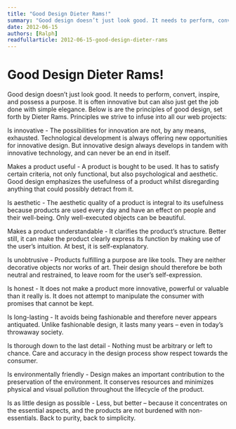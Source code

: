 ```yaml
---
title: "Good Design Dieter Rams!"
summary: "Good design doesn’t just look good. It needs to perform, convert, inspire, and possess a purpose. It is often innovative but can also just get the job done with simple elegance. Below is are the principles of good design, set forth by Dieter Rams."
date: 2012-06-15
authors: [Ralph]
readfullarticle: 2012-06-15-good-design-dieter-rams
---
```


# Good Design Dieter Rams!

Good design doesn’t just look good. It needs to perform, convert, inspire, and possess a purpose. It is often innovative but can also just get the job done with simple elegance. Below is are the principles of good design, set forth by Dieter Rams. Principles we strive to infuse into all our web projects:

Is innovative - The possibilities for innovation are not, by any means, exhausted. Technological development is always offering new opportunities for innovative design. But innovative design always develops in tandem with innovative technology, and can never be an end in itself.

Makes a product useful - A product is bought to be used. It has to satisfy certain criteria, not only functional, but also psychological and aesthetic. Good design emphasizes the usefulness of a product whilst disregarding anything that could possibly detract from it.

Is aesthetic - The aesthetic quality of a product is integral to its usefulness because products are used every day and have an effect on people and their well-being. Only well-executed objects can be beautiful.

Makes a product understandable - It clarifies the product’s structure. Better still, it can make the product clearly express its function by making use of the user’s intuition. At best, it is self-explanatory.

Is unobtrusive - Products fulfilling a purpose are like tools. They are neither decorative objects nor works of art. Their design should therefore be both neutral and restrained, to leave room for the user’s self-expression.

Is honest - It does not make a product more innovative, powerful or valuable than it really is. It does not attempt to manipulate the consumer with promises that cannot be kept.

Is long-lasting - It avoids being fashionable and therefore never appears antiquated. Unlike fashionable design, it lasts many years – even in today’s throwaway society.

Is thorough down to the last detail - Nothing must be arbitrary or left to chance. Care and accuracy in the design process show respect towards the consumer.

Is environmentally friendly - Design makes an important contribution to the preservation of the environment. It conserves resources and minimizes physical and visual pollution throughout the lifecycle of the product.

Is as little design as possible - Less, but better – because it concentrates on the essential aspects, and the products are not burdened with non-essentials. Back to purity, back to simplicity.
